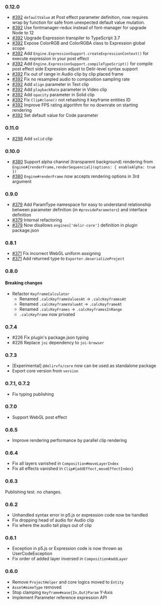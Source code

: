 ### 0.12.0
- [#392](https://github.com/ra-gg/Delir/pull/392) `defaultValue` at Post effect parameter definition, now requires wrap by function for safe from unexpected default value mutation.
- [#392](https://github.com/ra-gg/Delir/pull/392) Use fontmanager-redux instead of font-manager for upgrade Node to 12
- [#392](https://github.com/ra-gg/Delir/pull/392) Upgrade Expression transpiler to TypeScript 3.7
- [#392](https://github.com/ra-gg/Delir/pull/392) Expose ColorRGB and ColorRGBA class to Expression global scope
- [#392](https://github.com/ra-gg/Delir/pull/392) Add `Engine.ExpressionSupport.createExpressionContext()` for execute expression in your post effect
- [#392](https://github.com/ra-gg/Delir/pull/392) Add `Engine.ExpressionSupport.compileTypeScript()` for compile post effect side Expression adjust to Delir-level syntax support
- [#392](https://github.com/ra-gg/Delir/pull/392) Fix out of range in Audio clip by clip placed frame
- [#392](https://github.com/ra-gg/Delir/pull/392) Fix no resampled audio to composition sampling rate
- [#392](https://github.com/ra-gg/Delir/pull/392) Add `align` parameter in Text clip
- [#392](https://github.com/ra-gg/Delir/pull/392) Add `playbackRate` parameter in Video clip
- [#392](https://github.com/ra-gg/Delir/pull/392) Add `opacity` parameter in Solid clip
- [#392](https://github.com/ra-gg/Delir/pull/392) Fix `Clip#clone()` not rehashing it keyframe entities ID
- [#392](https://github.com/ra-gg/Delir/pull/392) Improve FPS rating algorithm for no downrate on starting rendering
- [#392](https://github.com/ra-gg/Delir/pull/392) Set default value for Code parameter


### 0.11.0
- [#296](https://github.com/ra-gg/Delir/pull/296) Add `solid` clip

### 0.10.0
- [#380](https://github.com/ra-gg/Delir/pull/380) Support alpha channel (transparent background) rendering
  from `Engine#{renderFrame,renderSequencial}(options: { enableAlpha: true })`
- [#380](https://github.com/ra-gg/Delir/pull/380) `Engine#renderFrame` now accepts rendering options in 3rd argument

### 0.9.0
- [#379](https://github.com/ra-gg/Delir/pull/379) Add ParamType namespace for easy to understand relationship between parameter definition (in `#provideParameters`) and interface definition
- [#379](https://github.com/ra-gg/Delir/pull/379) Internal refactoring
- [#379](https://github.com/ra-gg/Delir/pull/379) Now disallows `engines['delir-core']` definition in plugin package.json

### 0.8.1
- [#371](https://github.com/ra-gg/Delir/pull/371) Fix incorrect WebGL uniform assigning
- [#371](https://github.com/ra-gg/Delir/pull/371) Add returned type to `Exporter.deserializeProject`

### 0.8.0
#### Breaking changes
- Refactor `KeyframeCalculator`
  - Renamed `.calcKeyframeValuesAt` -> `.calcKeyframesAt`
  - Renamed `.calcKeyframeValueAt` -> `.calcKeyframeAt`
  - Renamed `.calcKeyFrames` -> `.calcKeyframesInRange`
  - `.calcKeyframe` now privated

### 0.7.4
- #226 Fix plugin's package.json typing
- #226 Replace `joi` dependency to `joi-browser`

### 0.7.3
- [Experimental] `@delirvfx/core` now can be used as standalone package
- Export core version from `version`

### 0.7.1, 0.7.2
- Fix typing publishing

### 0.7.0
- Support WebGL post effect

### 0.6.5
- Improve rendering performance by parallel clip rendering

### 0.6.4
- Fix all layers vanished in `Composition#moveLayerIndex`
- Fix all effects vanished in `Clip#{addEffect,moveEffectIndex}`

### 0.6.3
Publishing test. no changes.

### 0.6.2
- Unhandled syntax error in p5.js or expression code now be handled
- Fix dropping head of audio for Audio clip
- Fix where the audio tail plays out of clip

### 0.6.1
- Exception in p5.js or Expression code is now thrown as UserCodeException
- Fix order of added layer inversed in `Composition#addLayer`

### 0.6.0
- Remove `ProjectHelper` and core logics moved to `Entity`
- `Asset#mimeType` removed
- Stop clamping `Keyframe#ease{In,Out}Param` Y-Axis
- Implement Parameter reference expression API
